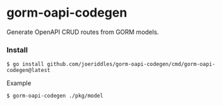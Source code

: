 # gorm-oapi-codegen

Generate OpenAPI CRUD routes from GORM models.

### Install
```shell
$ go install github.com/joeriddles/gorm-oapi-codegen/cmd/gorm-oapi-codegen@latest
```

Example
```shell
$ gorm-oapi-codegen ./pkg/model
```
